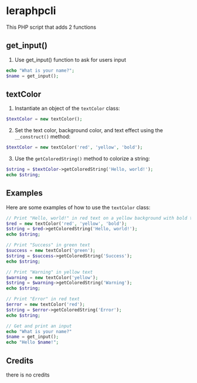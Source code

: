 # leraphpcli

This PHP script that adds 2 functions

## get_input()

1. Use get_input() function to ask for users input
```php
echo "What is your name?";
$name = get_input();
```

## textColor

1. Instantiate an object of the `textColor` class:

```php
$textColor = new textColor();
```

2. Set the text color, background color, and text effect using the `__construct()` method:

```php
$textColor = new textColor('red', 'yellow', 'bold');
```

3. Use the `getColoredString()` method to colorize a string:

```php
$string = $textColor->getColoredString('Hello, world!');
echo $string;
```

## Examples

Here are some examples of how to use the `textColor` class:

```php
// Print "Hello, world!" in red text on a yellow background with bold text effect
$red = new textColor('red', 'yellow', 'bold');
$string = $red->getColoredString('Hello, world!');
echo $string;

// Print "Success" in green text
$success = new textColor('green');
$string = $success->getColoredString('Success');
echo $string;

// Print "Warning" in yellow text
$warning = new textColor('yellow');
$string = $warning->getColoredString('Warning');
echo $string;

// Print "Error" in red text
$error = new textColor('red');
$string = $error->getColoredString('Error');
echo $string;

// Get and print an input
echo "What is your name?"
$name = get_input();
echo "Hello $name!";
```

## Credits
there is no credits
